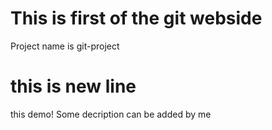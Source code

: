 # This is first of the git webside
Project name is git-project
# this is new line 

this demo!
Some decription can be added by me
